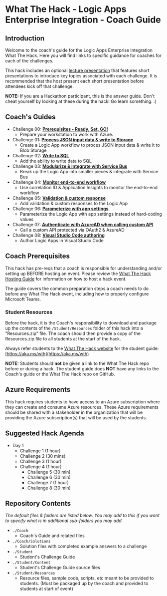 # What The Hack - Logic Apps Enterprise Integration - Coach Guide

## Introduction

Welcome to the coach's guide for the Logic Apps Enterprise Integration What The Hack. Here you will find links to specific guidance for coaches for each of the challenges.

This hack includes an optional [lecture presentation](Lectures.pptx) that features short presentations to introduce key topics associated with each challenge. It is recommended that the host present each short presentation before attendees kick off that challenge.

**NOTE:** If you are a Hackathon participant, this is the answer guide. Don't cheat yourself by looking at these during the hack! Go learn something. :)

## Coach's Guides

- Challenge 00: **[Prerequisites - Ready, Set, GO!](./Solution-00.md)**
	 - Prepare your workstation to work with Azure.
- Challenge 01: **[Process JSON input data & write to Storage](./Solution-01.md)**
	 - Create a Logic App workflow to proces JSON input data & write it to Blob Storage
- Challenge 02: **[Write to SQL](./Solution-02.md)**
	 - Add the ability to write data to SQL
- Challenge 03: **[Modularize & integrate with Service Bus](./Solution-03.md)**
	 - Break up the Logic App into smaller pieces & integrate with Service Bus
- Challenge 04: **[Monitor end-to-end workflow](./Solution-04.md)**
	 - Use correlation ID & Application Insights to monitor the end-to-end workflow
- Challenge 05: **[Validation & custom response](./Solution-05.md)**
	 - Add validation & custom responses to the Logic App
- Challenge 06: **[Parameterize with app settings](./Solution-06.md)**
	 - Parameterize the Logic App with app settings instead of hard-coding values
- Challenge 07: **[Authenticate with AzureAD when calling custom API](./Solution-07.md)**
	 - Call a custom API protected via OAuth2 & AzureAD
- Challenge 08: **[Visual Studio Code authoring](./Solution-08.md)**
	 - Author Logic Apps in Visual Studio Code

## Coach Prerequisites

This hack has pre-reqs that a coach is responsible for understanding and/or setting up BEFORE hosting an event. Please review the [What The Hack Hosting Guide](https://aka.ms/wthhost) for information on how to host a hack event.

The guide covers the common preparation steps a coach needs to do before any What The Hack event, including how to properly configure Microsoft Teams.

### Student Resources

Before the hack, it is the Coach's responsibility to download and package up the contents of the `/Student/Resources` folder of this hack into a "Resources.zip" file. The coach should then provide a copy of the Resources.zip file to all students at the start of the hack.

Always refer students to the [What The Hack website](https://aka.ms/wth) for the student guide: [https://aka.ms/wth](https://aka.ms/wth)

**NOTE:** Students should **not** be given a link to the What The Hack repo before or during a hack. The student guide does **NOT** have any links to the Coach's guide or the What The Hack repo on GitHub.

## Azure Requirements

This hack requires students to have access to an Azure subscription where they can create and consume Azure resources. These Azure requirements should be shared with a stakeholder in the organization that will be providing the Azure subscription(s) that will be used by the students.

## Suggested Hack Agenda

- Day 1
  - Challenge 1 (1 hour)
  - Challenge 2 (30 mins)
  - Challenge 3 (1 hour)
  - Challenge 4 (1 hour)
	- Challenge 5 (30 min)
	- Challenge 6 (30 min)
	- Challenge 7 (1 hour)
	- Challenge 8 (30 min)

## Repository Contents

_The default files & folders are listed below. You may add to this if you want to specify what is in additional sub-folders you may add._

- `./Coach`
  - Coach's Guide and related files
- `./Coach/Solutions`
  - Solution files with completed example answers to a challenge
- `./Student`
  - Student's Challenge Guide
- `./Student/Content`
	- Student's Challenge Guide source files
- `./Student/Resources`
  - Resource files, sample code, scripts, etc meant to be provided to students. (Must be packaged up by the coach and provided to students at start of event)

